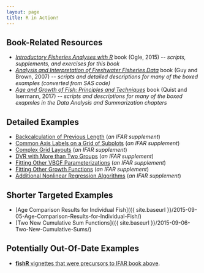 ```yaml
---
layout: page
title: R in Action!
---
```


## Book-Related Resources
* [*Introductory Fisheries Analyses with R*](http://derekogle.com/IFAR/) book (Ogle, 2015) -- *scripts, supplements, and exercises for this book*
* [*Analysis and Interpretation of Freshwater Fisheries Data*](http://derekogle.com/aiffd2007/) book (Guy and Brown, 2007) -- *scripts and detailed descriptions for many of the boxed examples (converted from SAS code)*
* [*Age and Growth of Fish: Principles and Techniques*](http://derekogle.com/AGF/) book (Quist and Isermann, 2017) -- *scripts and descriptions for many of the boxed exapmles in the Data Analysis and Summarization chapters*

## Detailed Examples
* [Backcalculation of Previous Length](http://derekogle.com/IFAR/supplements/backcalculation/) (*an IFAR supplement*)
* [Common Axis Labels on a Grid of Subplots](http://derekogle.com/IFAR/supplements/plotting/CommonAxisLabels.html) (*an IFAR supplement*)
* [Complex Grid Layouts](http://derekogle.com/IFAR/supplements/plotting/ComplexLayouts.html) (*an IFAR supplement*)
* [DVR with More than Two Groups](http://derekogle.com/IFAR/supplements/weightlength/index.html) (*an IFAR supplement*)
* [Fitting Other VBGF Parameterizations](http://derekogle.com/IFAR/supplements/growth/OtherVBGFParams.html) (*an IFAR supplement*)
* [Fitting Other Growth Functions](http://derekogle.com/IFAR/supplements/growth/OtherGrowthFuns.html) (*an IFAR supplement*)
* [Additional Nonlinear Regression Algorithms](http://derekogle.com/IFAR/supplements/growth/OtherNLAlgorithms.html) (*an IFAR supplement*)

## Shorter Targeted Examples
* [Age Comparison Results for Individual Fish]({{ site.baseurl }}/2015-09-05-Age-Comparison-Results-for-Individual-Fish/)
* [Two New Cumulative Sum Functions]({{ site.baseurl }}/2015-09-06-Two-New-Cumulative-Sums/)

## Potentially Out-Of-Date Examples
* [**fishR** vignettes that were precursors to IFAR book above](oldFishRVignettes.html).
